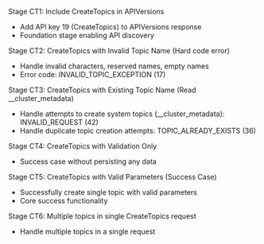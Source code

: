 Stage CT1: Include CreateTopics in APIVersions
- Add API key 19 (CreateTopics) to APIVersions response
- Foundation stage enabling API discovery

Stage CT2: CreateTopics with Invalid Topic Name (Hard code error)
- Handle invalid characters, reserved names, empty names
- Error code: INVALID_TOPIC_EXCEPTION (17)

Stage CT3: CreateTopics with Existing Topic Name (Read __cluster_metadata)
- Handle attempts to create system topics (__cluster_metadata): INVALID_REQUEST (42)
- Handle duplicate topic creation attempts: TOPIC_ALREADY_EXISTS (36)

Stage CT4: CreateTopics with Validation Only
- Success case without persisting any data

Stage CT5: CreateTopics with Valid Parameters (Success Case)
- Successfully create single topic with valid parameters
- Core success functionality

Stage CT6: Multiple topics in single CreateTopics request
- Handle multiple topics in a single request
